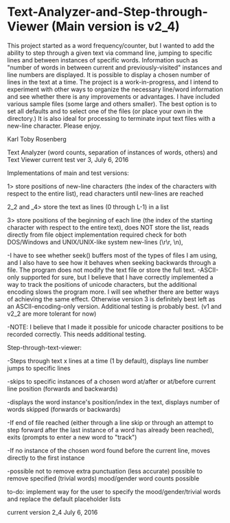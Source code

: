 # Text-Analyzer-and-Step-through-Viewer (Main version is v2_4)
This project started as a word frequency/counter,
but I wanted to add the ability to step through a given text via command line,
jumping to specific lines and between instances of specific words.
Information such as "number of words in between current and previously-visited" instances and line numbers are displayed.
It is possible to display a chosen number of lines in the text at a time.
The project is a work-in-progress, and I intend to experiment with other ways to organize the necessary line/word information and 
see whether there is any improvements or advantages. I have included various sample files (some large and others smaller). 
The best option is to set all defaults and to select one of the files (or place your own in the directory.)
It is also ideal for processing to terminate input text files with a new-line character.
Please enjoy.

Karl Toby Rosenberg

Text Analyzer (word counts, separation of instances of words, others) and Text Viewer
current test ver 3, July 6, 2016


Implementations of main and test versions:

1> store positions of new-line characters (the index of the characters with respect to the entire list), read characters until new-lines are reached

2_2 and _4> store the text as lines (0 through L-1) in a list

3> store positions of the beginning of each line (the index of the starting character with respect to the entire text),
does NOT store the list, reads directly from file object
implementation required check for both DOS/Windows and UNIX/UNIX-like system new-lines (\r\r, \n),

-I have to see whether seek() buffers most of the types of files I am using,
and I also have to see how it behaves when seeking backwards through a file.
The program does not modify the text file or store the full text.
-ASCII-only supported for sure, but I believe that I have correctly implemented
a way to track the positions of unicode characters, but the additional encoding
slows the program more. I will see whether there are better ways of achieving the same effect.
Otherwise version 3 is definitely best left as an ASCII-encoding-only version.
Additional testing is probably best.
(v1 and v2_2 are more tolerant for now)

-NOTE: I believe that I made it possible for unicode character positions to be recorded
correctly. This needs additional testing.


Step-through-text-viewer:

-Steps through text x lines at a time (1 by default), displays line number
jumps to specific lines

-skips to specific instances of a chosen word 
at/after or at/before current line position (forwards and backwards)

-displays the word instance's position/index in the text,
displays number of words skipped (forwards or backwards)

-If end of file reached 
(either through a line skip or through an attempt to step forward after 
the last instance of a word has already been reached),
exits (prompts to enter a new word to "track")

-If no instance of the chosen word found before the current line,
moves directly to the first instance

-possible not to remove extra punctuation (less accurate)
possible to remove specified (trivial words)
mood/gender word counts possible

to-do: implement way for the user to specify the 
mood/gender/trivial words and replace the default placeholder lists

current version 2_4 July 6, 2016